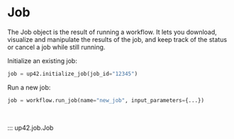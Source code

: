 # Job

The Job object is the result of running a workflow. It lets you download, visualize and 
manipulate the results of the job, and keep track of the status or cancel a job while
still running.

Initialize an existing job:

```python
job = up42.initialize_job(job_id="12345")
```

Run a new job:
```python
job = workflow.run_job(name="new_job", input_parameters={...})
```

<br>

::: up42.job.Job